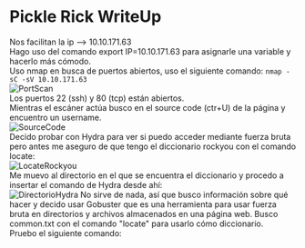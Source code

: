 # Pickle Rick WriteUp

Nos facilitan la ip --> 10.10.171.63  
Hago uso del comando export IP=10.10.171.63 para asignarle una variable y hacerlo más cómodo.  
Uso nmap en busca de puertos abiertos, uso el siguiente comando: 
`nmap -sC -sV 10.10.171.63`  
![PortScan](https://github.com/Theeraz/theraz.github.io/assets/90190970/eb92a7c1-e126-42c9-9117-74d225ee6b48)  
Los puertos 22 (ssh) y 80 (tcp) están abiertos.  
Mientras el escáner actúa busco en el source code (ctr+U) de la página y encuentro un username.  
![SourceCode](https://github.com/Theeraz/theraz.github.io/assets/90190970/d5604384-f6a9-40db-ac74-c7e5c18e0aad)  
Decido probar con Hydra para ver si puedo acceder mediante fuerza bruta pero antes me aseguro de que tengo el diccionario rockyou con el comando locate:  
![LocateRockyou](https://github.com/Theeraz/theraz.github.io/assets/90190970/1419ac6c-ae51-4f97-9baf-37fc93eeb63c)  
Me muevo al directorio en el que se encuentra el diccionario y procedo a insertar el comando de Hydra desde ahí:  
![DirectorioHydra](https://github.com/Theeraz/theraz.github.io/assets/90190970/10597dd9-45d9-45ea-b9e9-54ddbdc387ba)
No sirve de nada, así que busco información sobre qué hacer y decido usar Gobuster que es una herramienta para usar fuerza bruta en directorios y archivos almacenados en una página web. Busco common.txt con el comando "locate" para usarlo cómo diccionario.  
Pruebo el siguiente comando:  


